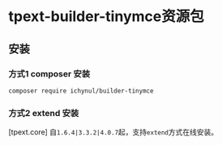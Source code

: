 # tpext-builder-tinymce资源包

## 安装

### 方式1 composer 安装

```bash
composer require ichynul/builder-tinymce
```

### 方式2 extend 安装

[tpext.core] 自`1.6.4|3.3.2|4.0.7`起，支持`extend`方式在线安装。
